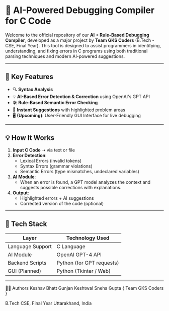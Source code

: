 # 🧠 AI-Powered Debugging Compiler for C Code

Welcome to the official repository of our **AI + Rule-Based Debugging Compiler**, developed as a major project by **Team GKS Coders** (B.Tech - CSE, Final Year). This tool is designed to assist programmers in identifying, understanding, and fixing errors in C programs using both traditional parsing techniques and modern AI-powered suggestions.

---

## 🚀 Key Features

- 🔍 **Syntax Analysis**
- 💡 **AI-Based Error Detection & Correction** using OpenAI's GPT API
- 🛠️ **Rule-Based Semantic Error Checking**
- 📌 **Instant Suggestions** with highlighted problem areas
- 🖥️ **(Upcoming)**: User-Friendly GUI Interface for live debugging

---

## 💡 How It Works

1. **Input C Code** ➝ via text or file
2. **Error Detection**:
   - Lexical Errors (invalid tokens)
   - Syntax Errors (grammar violations)
   - Semantic Errors (type mismatches, undeclared variables)
3. **AI Module**:
   - When an error is found, a GPT model analyzes the context and suggests possible corrections with explanations.
4. **Output**:
   - Highlighted errors + AI suggestions
   - Corrected version of the code (optional)

---

## 🧱 Tech Stack

| Layer           | Technology Used      |
|----------------|-----------------------|
| Language Support  | C Language             |
| AI Module         | OpenAI GPT-4 API       |
| Backend Scripts   | Python (for GPT requests) |
| GUI (Planned)     | Python (Tkinter / Web) |

---

🧑‍💻 Authors
Keshav Bhatt
Gunjan Keshtwal
Sneha Gupta
{ Team GKS Coders }

B.Tech CSE, Final Year
Uttarakhand, India
